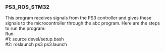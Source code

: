 ### PS3_ROS_STM32
This program receives signals from the PS3 controller and gives these signals to the microcontroller through the abc program. Here are the steps to run the program:\
Run:\
#1: source devel/setup.bash\
#2: roslaunch ps3 ps3.launch
